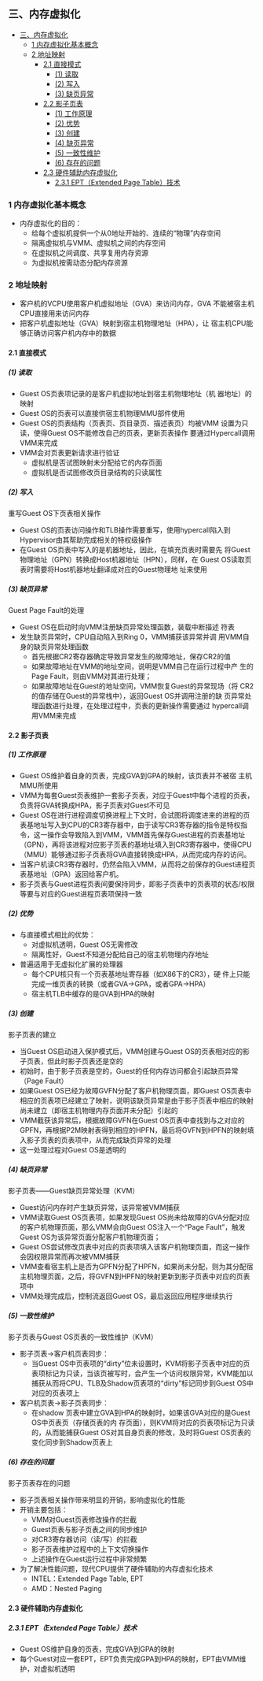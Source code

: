 ## 三、内存虚拟化

- [三、内存虚拟化](#三内存虚拟化)
  - [1 内存虚拟化基本概念](#1-内存虚拟化基本概念)
  - [2 地址映射](#2-地址映射)
    - [2.1 直接模式](#21-直接模式)
      - [(1) 读取](#1-读取)
      - [(2) 写入](#2-写入)
      - [(3) 缺页异常](#3-缺页异常)
    - [2.2 影子页表](#22-影子页表)
      - [(1) 工作原理](#1-工作原理)
      - [(2) 优势](#2-优势)
      - [(3) 创建](#3-创建)
      - [(4) 缺页异常](#4-缺页异常)
      - [(5) 一致性维护](#5-一致性维护)
      - [(6) 存在的问题](#6-存在的问题)
    - [2.3 硬件辅助内存虚拟化](#23-硬件辅助内存虚拟化)
      - [2.3.1 EPT（Extended Page Table）技术](#231-eptextended-page-table技术)
### 1 内存虚拟化基本概念

- 内存虚拟化的目的：
  - 给每个虚拟机提供一个从0地址开始的、连续的“物理”内存空间
  - 隔离虚拟机与VMM、虚拟机之间的内存空间
  - 在虚拟机之间调度、共享复用内存资源
  - 为虚拟机按需动态分配内存资源


### 2 地址映射

- 客户机的VCPU使用客户机虚拟地址（GVA）来访问内存，GVA
不能被宿主机CPU直接用来访问内存
- 把客户机虚拟地址（GVA）映射到宿主机物理地址（HPA），让
宿主机CPU能够正确访问客户机内存中的数据

#### 2.1 直接模式

##### (1) 读取

- Guest OS页表项记录的是客户机虚拟地址到宿主机物理地址（机
器地址）的映射
- Guest OS的页表可以直接供宿主机物理MMU部件使用
- Guest OS的页表结构（页表页、页目录页、描述表页）均被VMM
设置为只读，使得Guest OS不能修改自己的页表，更新页表操作
要通过Hypercall调用VMM来完成
- VMM会对页表更新请求进行验证
  -  虚拟机是否试图映射未分配给它的内存页面
  -  虚拟机是否试图修改页目录结构的只读属性

##### (2) 写入

重写Guest OS下页表相关操作
-  Guest OS的页表访问操作和TLB操作需要重写，使用hypercall陷入到
Hypervisor由其帮助完成相关的特权级操作
-  在Guest OS页表中写入的是机器地址，因此，在填充页表时需要先
将Guest物理地址（GPN）转换成Host机器地址（HPN），同样，在
Guest OS读取页表时需要将Host机器地址翻译成对应的Guest物理地
址来使用

##### (3) 缺页异常

Guest Page Fault的处理
- Guest OS在启动时向VMM注册缺页异常处理函数，装载中断描述
符表
- 发生缺页异常时，CPU自动陷入到Ring 0，VMM捕获该异常并调
用VMM自身的缺页异常处理函数
  - 首先根据CR2寄存器确定导致异常发生的故障地址，保存CR2的值
  - 如果故障地址在VMM的地址空间，说明是VMM自己在运行过程中产
生的Page Fault，则由VMM对其进行处理；
  - 如果故障地址在Guest的地址空间，VMM恢复Guest的异常现场（将
CR2的值存储在Guest的异常栈中），返回Guest OS并调用注册的缺
页异常处理函数进行处理，在处理过程中，页表的更新操作需要通过
hypercall调用VMM来完成

#### 2.2 影子页表

##### (1) 工作原理

- Guest OS维护着自身的页表，完成GVA到GPA的映射，该页表并不被宿
主机MMU所使用
- VMM为每套Guest页表维护一套影子页表，对应于Guest中每个进程的页表，负责将GVA转换成HPA，影子页表对Guest不可见
- Guest OS在进行进程调度切换进程上下文时，会试图将调度进来的进程的页表基地址写入到CPU的CR3寄存器中，由于读写CR3寄存器的指令是特权指令，这一操作会导致陷入到VMM，VMM首先保存Guest进程的页表基地址（GPN），再将该进程对应影子页表的基地址填入到CR3寄存器中，使得CPU（MMU）能够通过影子页表将GVA直接转换成HPA，从而完成内存的访问。 
- 当客户机读CR3寄存器时，仍然会陷入VMM，从而将之前保存的Guest进程页表基地址（GPA）返回给客户机。 
- 影子页表与Guest进程页表间要保持同步，即影子页表中的页表项的状态/权限等要与对应的Guest进程页表项保持一致

##### (2) 优势

- 与直接模式相比的优势：
  - 对虚拟机透明，Guest OS无需修改
  - 隔离性好，Guest不知道分配给自己的宿主机物理内存地址
- 普遍适用于无虚拟化扩展的处理器
  - 每个CPU核只有一个页表基地址寄存器（如X86下的CR3），硬
件上只能完成一维页表的转换（或者GVA->GPA，或者GPA->HPA） 
  - 宿主机TLB中缓存的是GVA到HPA的映射

##### (3) 创建

影子页表的建立
- 当Guest OS启动进入保护模式后，VMM创建与Guest OS的页表相对应的影子页表，但此时影子页表还是空的
- 初始时，由于影子页表是空的，Guest的任何内存访问都会引起缺页异常（Page Fault） 
- 如果Guest OS已经为故障GVFN分配了客户机物理页面，即Guest OS页表中相应的页表项已经建立了映射，说明该缺页异常是由于影子页表中相应的映射尚未建立（即宿主机物理内存页面并未分配）引起的
- VMM截获该异常后，根据故障GVFN在Guest OS页表中查找到与之对应的GPFN，再根据P2M映射表得到相应的HPFN，最后将GVFN到HPFN的映射填入影子页表的页表项中，从而完成缺页异常的处理
- 这一处理过程对Guest OS是透明的

##### (4) 缺页异常

影子页表——Guest缺页异常处理（KVM）
- Guest访问内存时产生缺页异常，该异常被VMM捕获
- VMM读取Guest OS页表项，如果发现Guest OS尚未给故障的GVA分配对应的客户机物理页面，那么VMM会向Guest OS注入一个“Page Fault”，触发Guest OS为该异常页面分配客户机物理页面；
- Guest OS尝试修改页表中对应的页表项填入该客户机物理页面，而这一操作会因权限异常而再次被VMM捕获
- VMM查看宿主机上是否为GPFN分配了HPFN，如果尚未分配，则为其分配宿主机物理页面，之后，将GVFN到HPFN的映射更新到影子页表中对应的页表项中
- VMM处理完成后，控制流返回Guest OS，最后返回应用程序继续执行

##### (5) 一致性维护

影子页表与Guest OS页表的一致性维护（KVM） 
- 影子页表->客户机页表同步：
  - 当Guest OS中页表项的“dirty”位未设置时，KVM将影子页表中对应的页表项标记为只读，当该页被写时，会产生一个访问权限异常，KVM能加以捕获从而将CPU、TLB及Shadow页表项的“dirty”标记同步到Guest OS中对应的页表项上
- 客户机页表->影子页表同步：
  - 在shadow 页表中建立GVA到HPA的映射时，如果该GVA对应的是Guest OS中页表页（存储页表的内
存页面），则KVM将对应的页表项标记为只读的，从而能捕获Guest OS对其自身页表的修改，及时将Guest OS页表的变化同步到Shadow页表上

##### (6) 存在的问题

影子页表存在的问题
- 影子页表相关操作带来明显的开销，影响虚拟化的性能
- 开销主要包括：
  - VMM对Guest页表修改操作的拦截
  - Guest页表与影子页表之间的同步维护
  - 对CR3寄存器访问（读/写）的拦截
  - 影子页表维护过程中的上下文切换操作
  - 上述操作在Guest运行过程中非常频繁
- 为了解决性能问题，现代CPU提供了硬件辅助的内存虚拟化技术
  - INTEL：Extended Page Table, EPT
  - AMD：Nested Paging

#### 2.3 硬件辅助内存虚拟化

##### 2.3.1 EPT（Extended Page Table）技术

- Guest OS维护自身的页表，完成GVA到GPA的映射
- 每个Guest对应一套EPT，EPT负责完成GPA到HPA的映射，EPT由VMM维护，对虚拟机透明